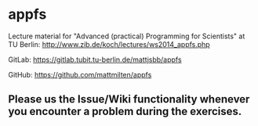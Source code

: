 appfs
=====

Lecture material for "Advanced (practical) Programming for Scientists" at TU Berlin: http://www.zib.de/koch/lectures/ws2014_appfs.php

GitLab: https://gitlab.tubit.tu-berlin.de/mattjsbb/appfs

GitHub: https://github.com/mattmilten/appfs

Please us the Issue/Wiki functionality whenever you encounter a problem during the exercises.
-----
